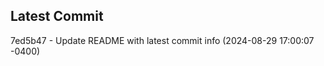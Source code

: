 
## Latest Commit
7ed5b47 - Update README with latest commit info (2024-08-29 17:00:07 -0400) <Yunxi-Zhou>
